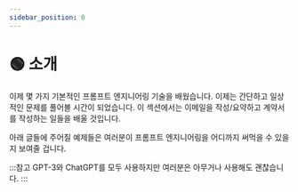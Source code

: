 ```yaml
---
sidebar_position: 0
---
```


# 🟢 소개

이제 몇 가지 기본적인 프롬프트 엔지니어링 기술을 배웠습니다. 이제는 간단하고 일상적인 문제를 풀어볼 시간이 되었습니다. 이 섹션에서는 이메일을 작성/요약하고 계약서를 작성하는 일들을 배울 것입니다. 

아래 글들에 주어질 예제들은 여러분이 프롬프트 엔지니어링을 어디까지 써먹을 수 있을지 보여줄 겁니다.

:::참고
GPT-3와 ChatGPT를 모두 사용하지만 여러분은 아무거나 사용해도 괜찮습니다.
:::